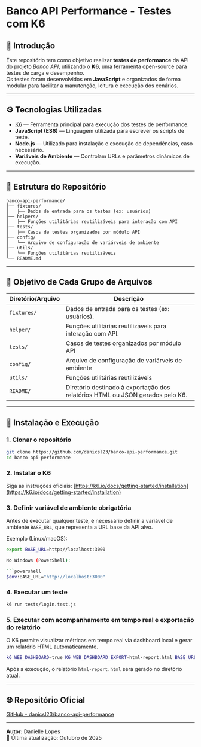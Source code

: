 # Banco API Performance - Testes com K6

## 🧩 Introdução

Este repositório tem como objetivo realizar **testes de performance** da API do projeto *Banco API*, utilizando o **K6**, uma ferramenta open-source para testes de carga e desempenho.  
Os testes foram desenvolvidos em **JavaScript** e organizados de forma modular para facilitar a manutenção, leitura e execução dos cenários.

---

## ⚙️ Tecnologias Utilizadas

- [K6](https://k6.io) — Ferramenta principal para execução dos testes de performance.  
- **JavaScript (ES6)** — Linguagem utilizada para escrever os scripts de teste.  
- **Node.js** — Utilizado para instalação e execução de dependências, caso necessário.  
- **Variáveis de Ambiente** — Controlam URLs e parâmetros dinâmicos de execução.

---

## 📁 Estrutura do Repositório

```
banco-api-performance/
├── fixtures/
│   ├── Dados de entrada para os testes (ex: usuários)
├── helpers/
│   ├── Funções utilitárias reutilizáveis para interação com API
├── tests/
│   ├── Casos de testes organizados por módulo API
├── config/
│   └── Arquivo de configuração de variárveis de ambiente
├── utils/
│   └── Funções utilitárias reutilizáveis
└── README.md
```

---

## 🎯 Objetivo de Cada Grupo de Arquivos

| Diretório/Arquivo | Descrição |
|--------------------|-----------|
| `fixtures/` | Dados de entrada para os testes (ex: usuários). |
| `helper/` | Funções utilitárias reutilizáveis para interação com API. |
| `tests/` | Casos de testes organizados por módulo API |
| `config/` | Arquivo de configuração de variárveis de ambiente|
| `utils/` | Funções utilitárias reutilizáveis |
| `README/` | Diretório destinado à exportação dos relatórios HTML ou JSON gerados pelo K6. |

---

## 🚀 Instalação e Execução

### 1. Clonar o repositório

```bash
git clone https://github.com/danicsl23/banco-api-performance.git
cd banco-api-performance
```

### 2. Instalar o K6

Siga as instruções oficiais: [https://k6.io/docs/getting-started/installation](https://k6.io/docs/getting-started/installation)

### 3. Definir variável de ambiente obrigatória

Antes de executar qualquer teste, é necessário definir a variável de ambiente `BASE_URL`, que representa a URL base da API alvo.

Exemplo (Linux/macOS):

```bash
export BASE_URL=http://localhost:3000

No Windows (PowerShell):

```powershell
$env:BASE_URL="http://localhost:3000"
```

### 4. Executar um teste

```bash
k6 run tests/login.test.js
```

### 5. Executar com acompanhamento em tempo real e exportação do relatório

O K6 permite visualizar métricas em tempo real via dashboard local e gerar um relatório HTML automaticamente.

```bash
k6_WEB_DASHBOARD=true K6_WEB_DASHBOARD_EXPORT=html-report.html BASE_URL=http://localhost:3000 k6 run tests/login.test.js
```

Após a execução, o relatório `html-report.html` será gerado no diretório atual.

---

## 🌐 Repositório Oficial

[GitHub - danicsl23/banco-api-performance](https://github.com/danicsl23/banco-api-performance)

---

**Autor:** Danielle Lopes  
📅 Última atualização: Outubro de 2025